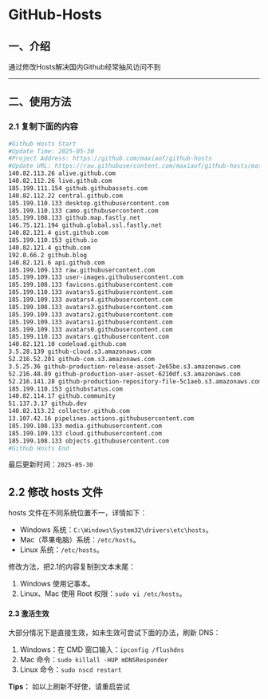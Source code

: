 # GitHub-Hosts

## 一、介绍
通过修改Hosts解决国内Github经常抽风访问不到

---

## 二、使用方法

### 2.1 复制下面的内容
```bash
#Github Hosts Start
#Update Time: 2025-05-30
#Project Address: https://github.com/maxiaof/github-hosts
#Update URL: https://raw.githubusercontent.com/maxiaof/github-hosts/master/hosts
140.82.113.26 alive.github.com
140.82.112.26 live.github.com
185.199.111.154 github.githubassets.com
140.82.112.22 central.github.com
185.199.110.133 desktop.githubusercontent.com
185.199.110.133 camo.githubusercontent.com
185.199.108.133 github.map.fastly.net
146.75.121.194 github.global.ssl.fastly.net
140.82.121.4 gist.github.com
185.199.110.153 github.io
140.82.121.4 github.com
192.0.66.2 github.blog
140.82.121.6 api.github.com
185.199.109.133 raw.githubusercontent.com
185.199.109.133 user-images.githubusercontent.com
185.199.108.133 favicons.githubusercontent.com
185.199.110.133 avatars5.githubusercontent.com
185.199.109.133 avatars4.githubusercontent.com
185.199.108.133 avatars3.githubusercontent.com
185.199.109.133 avatars2.githubusercontent.com
185.199.109.133 avatars1.githubusercontent.com
185.199.109.133 avatars0.githubusercontent.com
185.199.110.133 avatars.githubusercontent.com
140.82.121.10 codeload.github.com
3.5.28.139 github-cloud.s3.amazonaws.com
52.216.52.201 github-com.s3.amazonaws.com
3.5.25.36 github-production-release-asset-2e65be.s3.amazonaws.com
52.216.48.89 github-production-user-asset-6210df.s3.amazonaws.com
52.216.141.28 github-production-repository-file-5c1aeb.s3.amazonaws.com
185.199.110.153 githubstatus.com
140.82.114.17 github.community
51.137.3.17 github.dev
140.82.113.22 collector.github.com
13.107.42.16 pipelines.actions.githubusercontent.com
185.199.108.133 media.githubusercontent.com
185.199.109.133 cloud.githubusercontent.com
185.199.108.133 objects.githubusercontent.com
#Github Hosts End

```
最后更新时间：`2025-05-30`

## 2.2 修改 hosts 文件
hosts 文件在不同系统位置不一，详情如下：
- Windows 系统：`C:\Windows\System32\drivers\etc\hosts`。
- Mac（苹果电脑）系统：`/etc/hosts`。
- Linux 系统：`/etc/hosts`。

修改方法，把2.1的内容复制到文本末尾：

1. Windows 使用记事本。
2. Linux、Mac 使用 Root 权限：`sudo vi /etc/hosts`。

#### 2.3 激活生效
大部分情况下是直接生效，如未生效可尝试下面的办法，刷新 DNS：

1. Windows：在 CMD 窗口输入：`ipconfig /flushdns`
2. Mac 命令：`sudo killall -HUP mDNSResponder`
3. Linux 命令：`sudo nscd restart`

**Tips：** 如以上刷新不好使，请重启尝试
